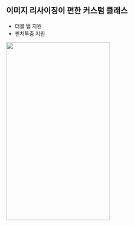 ## 이미지 리사이징이 편한 커스텀 클래스
- 더블 탭 지원
- 핀치투줌 지원

<img src="https://github.com/user-attachments/assets/18d91f68-50de-49e5-9e91-1dd13ad2c143" width=281 height=480>

